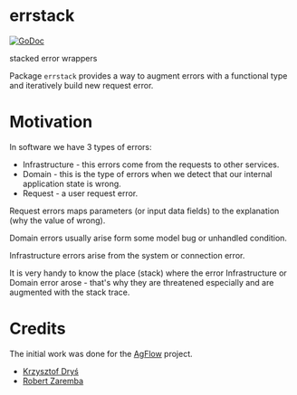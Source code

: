 # errstack
[![GoDoc](https://godoc.org/github.com/robert-zaremba/errstack?status.png)](https://godoc.org/github.com/robert-zaremba/errstack)

stacked error wrappers

Package `errstack` provides a way to augment errors with a functional type and iteratively build new request error.

# Motivation

In software we have 3 types of errors:

* Infrastructure - this errors come from the requests to other services.
* Domain - this is the type of errors when we detect that our internal application state is wrong.
* Request - a user request error.

Request errors maps parameters (or input data fields) to the explanation (why the value of wrong).

Domain errors usually arise form some model bug or unhandled condition.

Infrastructure errors arise from the system or connection error.

It is very handy to know the place (stack) where the error Infrastructure or Domain error arose - that's why they are threatened especially and are augmented with the stack trace.


# Credits

The initial work was done for the [AgFlow](http://www.agflow.com) project.

* [Krzysztof Dryś](https://github.com/krzysztofdrys)
* [Robert Zaremba](http://scale-it.pl)
